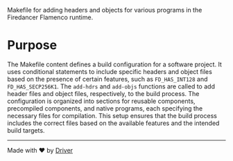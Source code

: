 <!--------------------------------------------------------------------------------->
<!-- IMPORTANT: This file is auto-generated by Driver (https://driver.ai). -------->
<!-- Manual edits may be overwritten on future commits. --------------------------->
<!--------------------------------------------------------------------------------->

Makefile for adding headers and objects for various programs in the Firedancer Flamenco runtime.

# Purpose
The Makefile content defines a build configuration for a software project. It uses conditional statements to include specific headers and object files based on the presence of certain features, such as `FD_HAS_INT128` and `FD_HAS_SECP256K1`. The `add-hdrs` and `add-objs` functions are called to add header files and object files, respectively, to the build process. The configuration is organized into sections for reusable components, precompiled components, and native programs, each specifying the necessary files for compilation. This setup ensures that the build process includes the correct files based on the available features and the intended build targets.

---
Made with ❤️ by [Driver](https://www.driver.ai/)